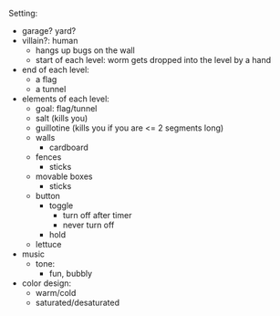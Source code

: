 Setting:
- garage? yard? 
- villain?: human
	- hangs up bugs on the wall
	- start of each level: worm gets dropped into the level by a hand
- end of each level:
	- a flag
	- a tunnel
- elements of each level:
	- goal: flag/tunnel
	- salt (kills you)
	- guillotine (kills you if you are <= 2 segments long)
	- walls
		- cardboard
	- fences
		- sticks
	- movable boxes
		- sticks
	- button
		- toggle
			- turn off after timer
			- never turn off
		- hold
	- lettuce
- music
	- tone: 
		- fun, bubbly 
- color design:
	- warm/cold
	- saturated/desaturated
